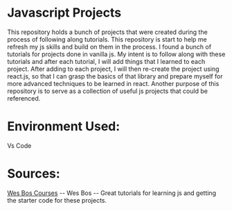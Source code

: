 # Javascript Projects
This repository holds a bunch of projects that were created during the process of following along tutorials.
This repository is start to help me refresh my js skills and build on them in the process. I found a bunch of
tutorials for projects done in vanilla js. My intent is to follow along with these tutorials and after each
tutorial, I will add things that I learned to each project. After adding to each project, I will then re-create
the project using react.js, so that I can grasp the basics of that library and prepare myself for more advanced
techniques to be learned in react. Another purpose of this repository is to serve as a collection of useful js
projects that could be referenced.

# Environment Used:
Vs Code

# Sources:
[Wes Bos Courses](https://courses.wesbos.com) -- Wes Bos -- Great tutorials for learning js and getting the starter code for these projects.
